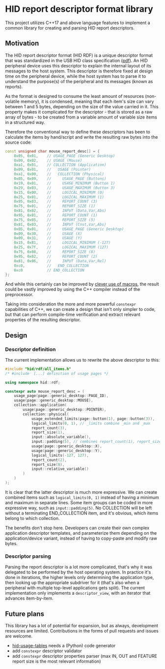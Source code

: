 # HID report descriptor format library

This project utilizes C++17 and above language features to implement a common library for creating and parsing
HID report descriptors.

## Motivation

The HID report descriptor format (HID RDF) is a unique descriptor format that was standardized in the USB HID class specification ([pdf][USB-HID]).
An HID peripheral device uses this descriptor to explain the internal layout of its messages to the host system.
This descriptor is therefore fixed at design time on the peripheral device, while the host system has to parse it
to understand the purpose(s) of the peripheral and its messages (known as reports).

As the format is designed to consume the least amount of resources (non-volatile memory), it is condensed,
meaning that each item's size can vary between 1 and 5 bytes, depending on the size of the value carried in it.
This property makes it complicated for the descriptor - that is stored as a raw array of bytes - to be created
from a variable amount of variable size items in a structured way.

Therefore the conventional way to define these descriptors has been to calculate the items by hand/script
and write the resulting raw bytes into the source code:

```C++
const unsigned char mouse_report_desc[] = {
    0x05, 0x01,    // USAGE_PAGE (Generic Desktop)
    0x09, 0x02,    // USAGE (Mouse)
    0xa1, 0x01,    // COLLECTION (Application)
    0x09, 0x01,    //   USAGE (Pointer)
    0xa1, 0x00,    //   COLLECTION (Physical)
    0x05, 0x09,    //     USAGE_PAGE (Buttons)
    0x19, 0x01,    //     USAGE_MINIMUM (Button 1)
    0x29, 0x03,    //     USAGE_MAXIMUM (Button 3)
    0x15, 0x00,    //     LOGICAL_MINIMUM (0)
    0x25, 0x01,    //     LOGICAL_MAXIMUM (1)
    0x95, 0x03,    //     REPORT_COUNT (3)
    0x75, 0x01,    //     REPORT_SIZE (1)
    0x81, 0x02,    //     INPUT (Data,Var,Abs)
    0x95, 0x01,    //     REPORT_COUNT (1)
    0x75, 0x05,    //     REPORT_SIZE (5)
    0x81, 0x03,    //     INPUT (Cnst,Var,Abs)
    0x05, 0x01,    //     USAGE_PAGE (Generic Desktop)
    0x09, 0x30,    //     USAGE (X)
    0x09, 0x31,    //     USAGE (Y)
    0x15, 0x81,    //     LOGICAL_MINIMUM (-127)
    0x25, 0x7f,    //     LOGICAL_MAXIMUM (127)
    0x75, 0x08,    //     REPORT_SIZE (8)
    0x95, 0x02,    //     REPORT_COUNT (2)
    0x81, 0x06,    //     INPUT (Data,Var,Rel)
    0xc0,          //   END_COLLECTION
    0xc0           // END_COLLECTION
};
```

And while this certainly can be improved by [clever use of macros](https://github.com/IntergatedCircuits/HidReportDef/blob/8e77498e0e8f4bf4ba57a64ee958ba134de2a37e/include/hid/mouse.h#L35),
the result could be vastly improved by using the C++ compiler instead of the preprocessor.

Taking into consideration the more and more powerful `constexpr` capabilities of C++,
we can create a design that isn't only simpler to code, but that can perform compile-time verification
and extract relevant properties of the resulting descriptor.

## Design

### Descriptor definition

The current implementation allows us to rewrite the above descriptor to this:

```C++
#include "hid/rdf/all_items.h"
/* #include  [...] definition of usage pages */

using namespace hid::rdf;

constexpr auto mouse_report_desc = (
    usage_page(page::generic_desktop::PAGE_ID),
    usage(page::generic_desktop::MOUSE),
    collection::application(
        usage(page::generic_desktop::POINTER),
        collection::physical(
            usage_extended_limits(page::button(1), page::button(3)),
            logical_limits(0, 1), // _limits combine _min and _max
            report_count(3),
            report_size(1),
            input::absolute_variable(),
            input::padding(5), // combines report_count(1), report_size(param), and input()
            usage(page::generic_desktop::X),
            usage(page::generic_desktop::Y),
            logical_limits(-127, 127),
            report_count(2),
            report_size(8),
            input::relative_variable()
        )
    )
);
```

It is clear that the latter descriptor is much more expressive. We can create combined items such as `logical_limits(0, 1)`
instead of having a minimum and maximum in separate lines. Some item groups can be coded in more expressive way,
such as `input::padding(5)`. No COLLECTION will be left without a terminating END_COLLECTION item, and it's obvious,
which items belong to which collection.

The benefits don't stop here. Developers can create their own complex application descriptor templates, and parameterize them
depending on the application/device variant, instead of having to copy-paste and modify raw bytes.

### Descriptor parsing

Parsing the report descriptor is a lot more complicated, that's why it was delegated to be performed by the host operating system.
In practice it's done in iterations, the higher levels only determining the application type, then looking up the appropriate subdriver
for it (that's also when a peripheral with multiple top-level applications gets split).
The current implementation only implements a `descriptor_view`, with an iterator that advances item-by-item.

## Future plans

This library has a lot of potential for expansion, but as always, development resources are limited.
Contributions in the forms of pull requests and issues are welcome.

* [hid-usage-tables] needs a (Python) code generator
* add `constexpr` descriptor validator
* add `constexpr` descriptor properties parser (max IN, OUT and FEATURE report size is the most relevant information)

[USB-HID]: https://www.usb.org/sites/default/files/hid1_11.pdf
[hid-usage-tables]: https://github.com/IntergatedCircuits/hid-usage-tables
